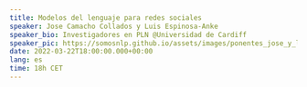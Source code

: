 ```yaml
---
title: Modelos del lenguaje para redes sociales
speaker: Jose Camacho Collados y Luis Espinosa-Anke
speaker_bio: Investigadores en PLN @Universidad de Cardiff
speaker_pic: https://somosnlp.github.io/assets/images/ponentes_jose_y_luis_cardiff.jpg
date: 2022-03-22T18:00:00.000+00:00
lang: es
time: 18h CET
---
```


<EventSummary
    description="Las redes sociales son una herramienta fundamental para entender las interacciones y avances de la sociedad en el siglo XXI. A pesar de la gran cantidad de información que se genera en ellas, entender el contenido de las discusiones más relevantes no es tarea sencilla, incluso contando con grandes avances en el Procesamiento del Lenguaje Natural (PLN). Su carácter multilingüe, dinámico,informal y multimodal, incluido el uso de emojis, hace que técnicas estándar no sean del todo precisas.
    En esta charla presentaremos avances en este sentido, y en particular el desarrollo de modelos del lenguaje para Twitter (TweetEval para el inglés y XLM-T para múltiples idiomas), así como mecanismos de evaluación de tareas estándar del PLN como el análisis del sentimiento o la detección de mensajes de odio. También explicaremos nuestros últimos trabajos relacionados con el aspecto temporal de las redes sociales, que es uno de los desafíos más importantes actualmente. En este sentido, presentaremos nuestra iniciativa TimeLMs, con el compromiso de compartir un nuevo modelo del lenguaje actualizado cada tres meses. 
    Para terminar, enseñaremos varios casos de uso para estos modelos especializados en redes sociales, centrándonos en ejemplos del español."
    poster="https://somosnlp.github.io/assets/images/evento_cardiff.png"
    video="https://www.youtube.com/embed/j4qfRljYNYI"
/>

<SpeakerSummary
    name="Luis Espinosa-Anke"
    twitter="https://twitter.com/espinosaanke"
    website="https://luis-espinosa-anke.jimdosite.com"
/>

<SpeakerSummary
    name="Jose Camacho Collados"
    twitter="https://twitter.com/CamachoCollados"
    website="http://www.josecamachocollados.com"
/>

<SpeakerSummary
    bio="Luis Espinosa-Anke y Jose Camacho-Collados son dos investigadores españoles de la Universidad de Cardiff en Gales (Reino Unido), y concretamente, Jose lidera el laboratorio de procesamiento de lenguaje natural CardiffNLP. Su investigación ha estado ligada desde sus inicios al Procesamiento del Lenguaje Natural, en particular la semántica y, en los últimos años, el análisis de redes sociales. Además del aspecto académico, tienen importantes conexiones con la industria, siendo Luis el actual responsable de aprendizaje automático de AMPLYFI, y Jose habiendo recibido una Google AI PhD Fellowship. En el ámbito de esta charla, la mayoría de los temas que se tocarán han surgido de colaboraciones con el equipo de investigación de Snap Inc. (creadores de Snapchat) en California."
/>
